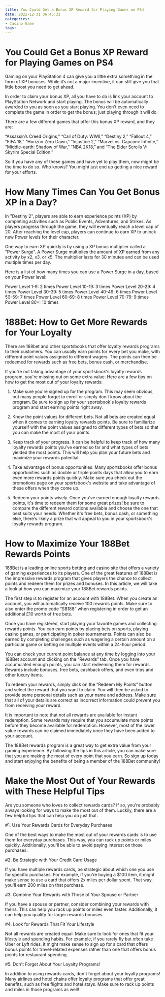 ```yaml
---
title: You Could Get a Bonus XP Reward for Playing Games on PS4 
date: 2022-12-31 06:45:31
categories:
- Casino Game
tags:
---
```



#  You Could Get a Bonus XP Reward for Playing Games on PS4 

Gaming on your PlayStation 4 can give you a little extra something in the form of XP bonuses. While it’s not a major incentive, it can still give you that little boost you need to get ahead.

In order to claim your bonus XP, all you have to do is link your account to PlayStation Network and start playing. The bonus will be automatically awarded to you as soon as you start playing. You don’t even need to complete the game in order to get the bonus; just playing through it will do.

There are a few different games that offer this bonus XP reward, and they are: 

“Assassin’s Creed Origins,” “Call of Duty: WWII,” “Destiny 2,” “Fallout 4,” “FIFA 18,” “Horizon Zero Dawn,” “Injustice 2,” “Marvel vs. Capcom: Infinite,” “Middle-earth: Shadow of War,” “NBA 2K18,” and “The Elder Scrolls V: Skyrim Special Edition.” 

So if you have any of these games and have yet to play them, now might be the time to do so. Who knows? You might just end up getting a nice reward for your efforts.

#  How Many Times Can You Get Bonus XP in a Day? 

In "Destiny 2", players are able to earn experience points (XP) by completing activities such as Public Events, Adventures, and Strikes. As players progress through the game, they will eventually reach a level cap of 20. After reaching the level cap, players can continue to earn XP to unlock new Power levels for their character.

One way to earn XP quickly is by using a XP bonus multiplier called a "Power Surge". A Power Surge multiplies the amount of XP earned from any activity by x2, x3, or x5. The multiplier lasts for 30 minutes and can be used multiple times per day.

Here is a list of how many times you can use a Power Surge in a day, based on your Power level: 

Power Level 1-9: 2 times
Power Level 10-19: 3 times
Power Level 20-29: 4 times
Power Level 30-39: 5 times
Power Level 40-49: 6 times
Power Level 50-59: 7 times
Power Level 60-69: 8 times
Power Level 70-79: 9 times
Power Level 80+: 10 times

# 188Bet: How to Get More Rewards for Your Loyalty 

There are 188bet and other sportsbooks that offer loyalty rewards programs to their customers. You can usually earn points for every bet you make, with different point values assigned to different wagers. The points can then be redeemed for rewards such as free bets, bonus cash, or merchandise.

If you're not taking advantage of your sportsbook's loyalty rewards program, you're missing out on some extra value. Here are a few tips on how to get the most out of your loyalty rewards:

1. Make sure you're signed up for the program. This may seem obvious, but many people forget to enroll or simply don't know about the program. Be sure to sign up for your sportsbook's loyalty rewards program and start earning points right away.

2. Know the point values for different bets. Not all bets are created equal when it comes to earning loyalty rewards points. Be sure to familiarize yourself with the point values assigned to different types of bets so that you can make the most of your points.

3. Keep track of your progress. It can be helpful to keep track of how many loyalty rewards points you've earned so far and what types of bets yielded the most points. This will help you plan your future bets and maximize your rewards potential.

4. Take advantage of bonus opportunities. Many sportsbooks offer bonus opportunities such as double or triple points days that allow you to earn even more rewards points quickly. Make sure you check out the promotions page on your sportsbook's website and take advantage of these offers when they come up.

5. Redeem your points wisely. Once you've earned enough loyalty rewards points, it's time to redeem them for some great prizes! be sure to compare the different reward options available and choose the one that best suits your needs. Whether it's free bets, bonus cash, or something else, there's likely a prize that will appeal to you in your sportsbook's loyalty rewards program.

#  How to Maximize Your 188Bet Rewards Points 

188Bet is a leading online sports betting and casino site that offers a variety of gaming experiences to its players. One of the great features of 188Bet is the impressive rewards program that gives players the chance to collect points and redeem them for prizes and bonuses. In this article, we will take a look at how you can maximize your 188Bet rewards points.

The first step is to register for an account with 188Bet. When you create an account, you will automatically receive 100 rewards points. Make sure to also enter the promo code “SB188” when registering in order to get an additional £10 worth of free bets.

Once you have registered, start playing your favorite games and collecting rewards points. You can earn points by placing bets on sports, playing casino games, or participating in poker tournaments. Points can also be earned by completing challenges such as wagering a certain amount on a particular game or betting on multiple events within a 24-hour period.

You can check your current point balance at any time by logging into your 188Bet account and clicking on the “Rewards” tab. Once you have accumulated enough points, you can start redeeming them for rewards. Rewards include bonuses, free bets, cashback offers, and even trips and other luxury items.

To redeem your rewards, simply click on the “Redeem My Points” button and select the reward that you want to claim. You will then be asked to provide some personal details such as your name and address. Make sure that all of your details are correct as incorrect information could prevent you from receiving your reward.

It is important to note that not all rewards are available for instant redemption. Some rewards may require that you accumulate more points before they become available for redemption. However, most of the lower value rewards can be claimed immediately once they have been added to your account.

The 188Bet rewards program is a great way to get extra value from your gaming experience. By following the tips in this article, you can make sure that you are making the most of every point that you earn. So sign up today and start enjoying the benefits of being a member of the 188Bet community!

#  Make the Most Out of Your Rewards with These Helpful Tips

Are you someone who loves to collect rewards cards? If so, you're probably always looking for ways to make the most out of them. Luckily, there are a few helpful tips that can help you do just that.

#1. Use Your Rewards Cards for Everyday Purchases

One of the best ways to make the most out of your rewards cards is to use them for everyday purchases. This way, you can rack up points or miles quickly. Additionally, you'll be able to avoid paying interest on those purchases.

#2. Be Strategic with Your Credit Card Usage

If you have multiple rewards cards, be strategic about which one you use for specific purchases. For example, if you're buying a $100 item, it might make sense to use a card that offers 2x miles per dollar spent. That way, you'll earn 200 miles on that purchase.

#3. Combine Your Rewards with Those of Your Spouse or Partner

If you have a spouse or partner, consider combining your rewards with theirs. This can help you rack up points or miles even faster. Additionally, it can help you qualify for larger rewards bonuses.

#4. Look for Rewards That Fit Your Lifestyle

Not all rewards are created equal. Make sure to look for ones that fit your lifestyle and spending habits. For example, if you rarely fly but often take Uber or Lyft rides, it might make sense to sign up for a card that offers bonus points for travel-related expenses rather than one that offers bonus points for restaurant spending.

#5. Don't Forget About Your Loyalty Programs!

In addition to using rewards cards, don't forget about your loyalty programs! Many airlines and hotel chains offer loyalty programs that offer great benefits, such as free flights and hotel stays. Make sure to rack up points and miles in those programs as well!